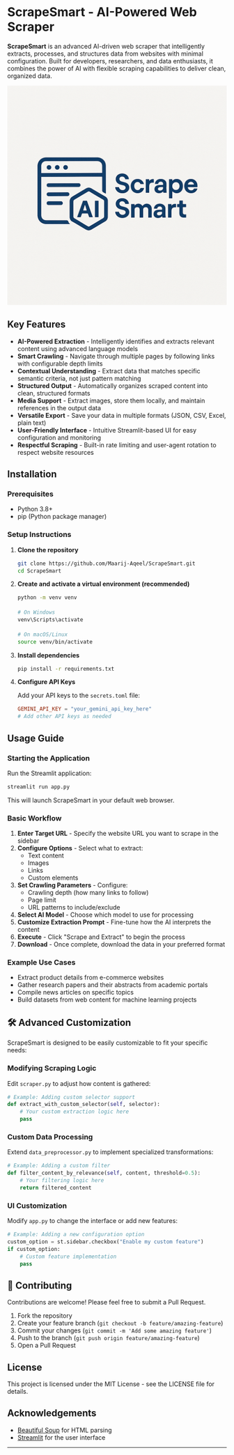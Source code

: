 # ScrapeSmart - AI-Powered Web Scraper

**ScrapeSmart** is an advanced AI-driven web scraper that intelligently extracts, processes, and structures data from websites with minimal configuration. Built for developers, researchers, and data enthusiasts, it combines the power of AI with flexible scraping capabilities to deliver clean, organized data.

![ScrapeSmart Banner](/icon.png)

## Key Features

-  **AI-Powered Extraction** - Intelligently identifies and extracts relevant content using advanced language models
-  **Smart Crawling** - Navigate through multiple pages by following links with configurable depth limits
-  **Contextual Understanding** - Extract data that matches specific semantic criteria, not just pattern matching
-  **Structured Output** - Automatically organizes scraped content into clean, structured formats
-  **Media Support** - Extract images, store them locally, and maintain references in the output data
-  **Versatile Export** - Save your data in multiple formats (JSON, CSV, Excel, plain text)
-  **User-Friendly Interface** - Intuitive Streamlit-based UI for easy configuration and monitoring
-  **Respectful Scraping** - Built-in rate limiting and user-agent rotation to respect website resources

## Installation

### Prerequisites
- Python 3.8+
- pip (Python package manager)

### Setup Instructions

1. **Clone the repository**
   ```bash
   git clone https://github.com/Maarij-Aqeel/ScrapeSmart.git
   cd ScrapeSmart
   ```

2. **Create and activate a virtual environment (recommended)**
   ```bash
   python -m venv venv
   
   # On Windows
   venv\Scripts\activate
   
   # On macOS/Linux
   source venv/bin/activate
   ```

3. **Install dependencies**
   ```bash
   pip install -r requirements.txt
   ```

4. **Configure API Keys**
    
   Add your API keys to the `secrets.toml` file:
   ```toml
   GEMINI_API_KEY = "your_gemini_api_key_here"
   # Add other API keys as needed
   ```

## Usage Guide

### Starting the Application

Run the Streamlit application:
```bash
streamlit run app.py
```

This will launch ScrapeSmart in your default web browser.

### Basic Workflow

1. **Enter Target URL** - Specify the website URL you want to scrape in the sidebar
2. **Configure Options** - Select what to extract:
   - Text content
   - Images
   - Links
   - Custom elements
3. **Set Crawling Parameters** - Configure:
   - Crawling depth (how many links to follow)
   - Page limit
   - URL patterns to include/exclude
4. **Select AI Model** - Choose which model to use for processing
5. **Customize Extraction Prompt** - Fine-tune how the AI interprets the content
6. **Execute** - Click "Scrape and Extract" to begin the process
7. **Download** - Once complete, download the data in your preferred format

### Example Use Cases

- Extract product details from e-commerce websites
- Gather research papers and their abstracts from academic portals
- Compile news articles on specific topics
- Build datasets from web content for machine learning projects

## 🛠️ Advanced Customization

ScrapeSmart is designed to be easily customizable to fit your specific needs:

### Modifying Scraping Logic
Edit `scraper.py` to adjust how content is gathered:
```python
# Example: Adding custom selector support
def extract_with_custom_selector(self, selector):
    # Your custom extraction logic here
    pass
```

### Custom Data Processing
Extend `data_preprocessor.py` to implement specialized transformations:
```python
# Example: Adding a custom filter
def filter_content_by_relevance(self, content, threshold=0.5):
    # Your filtering logic here
    return filtered_content
```

### UI Customization
Modify `app.py` to change the interface or add new features:
```python
# Example: Adding a new configuration option
custom_option = st.sidebar.checkbox("Enable my custom feature")
if custom_option:
    # Custom feature implementation
    pass
```

## 🤝 Contributing

Contributions are welcome! Please feel free to submit a Pull Request.

1. Fork the repository
2. Create your feature branch (`git checkout -b feature/amazing-feature`)
3. Commit your changes (`git commit -m 'Add some amazing feature'`)
4. Push to the branch (`git push origin feature/amazing-feature`)
5. Open a Pull Request

## License

This project is licensed under the MIT License - see the LICENSE file for details.

## Acknowledgements

- [Beautiful Soup](https://www.crummy.com/software/BeautifulSoup/) for HTML parsing
- [Streamlit](https://streamlit.io/) for the user interface

---
